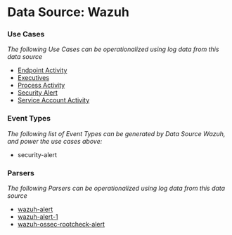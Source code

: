 Data Source: Wazuh
==================

### Use Cases

_The following Use Cases can be operationalized using log data from this data source_

* [Endpoint Activity](usecase_endpoint_activity.md)
* [Executives](usecase_executives.md)
* [Process Activity](usecase_process_activity.md)
* [Security Alert](usecase_security_alert.md)
* [Service Account Activity](usecase_service_account_activity.md)


### Event Types

_The following list of Event Types can be generated by Data Source Wazuh, and power the use cases above:_

- security-alert


### Parsers

_The following Parsers can be operationalized using log data from this data source_

* [wazuh-alert](parserContent_wazuh-alert.md)
* [wazuh-alert-1](parserContent_wazuh-alert-1.md)
* [wazuh-ossec-rootcheck-alert](parserContent_wazuh-ossec-rootcheck-alert.md)
